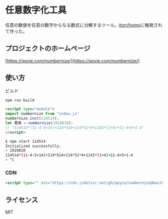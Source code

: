 # 任意数字化工具

任意の数値を任意の数字からなる数式に分解するツール。[itorr/homo](https://github.com/itorr/homo)に触発されて作った。

## プロジェクトのホームページ

[https://qoyie.com/numbernize/](https://qoyie.com/numbernize/)

## 使い方

ビルド

```bash
npm run build
```

```html
<script type="module">
import numbernize from "index.js"
numbernize.init(114514);
let 悪臭 = numbernize(1919810);
// "114514*(11-4-5+14)+114*514+114*51*4+1145*(1+4)+11-4+5+1-4"
</script>
```

```bash
$ npm start 114514
Initialized successfully.
> 1919810
114514*(11-4-5+14)+114*514+114*51*4+1145*(1+4)+11-4+5+1-4
> ^C
```

### CDN

```HTML
<script type="" src="https://cdn.jsdelivr.net/gh/qoyie/numbernize@master/index.js"></script>
```

## ライセンス

MIT
